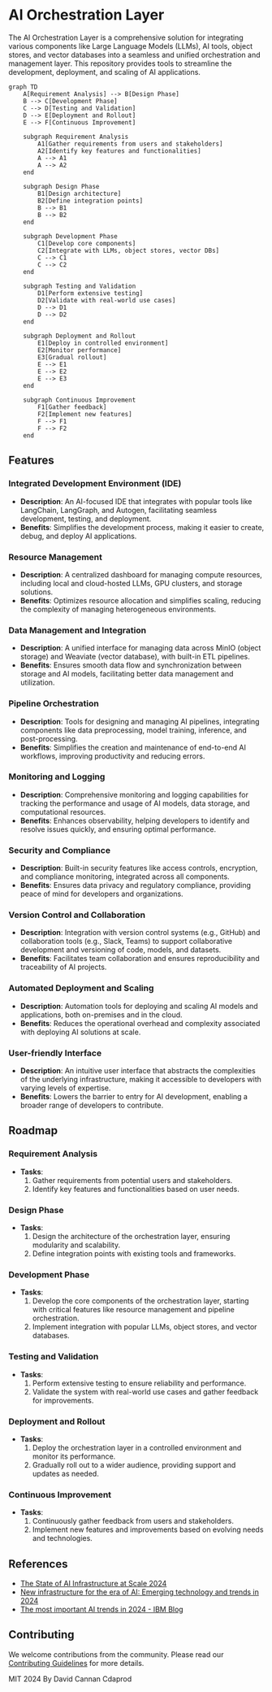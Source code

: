 # AI Orchestration Layer

The AI Orchestration Layer is a comprehensive solution for integrating various components like Large Language Models (LLMs), AI tools, object stores, and vector databases into a seamless and unified orchestration and management layer. This repository provides tools to streamline the development, deployment, and scaling of AI applications.

```mermaid
graph TD
    A[Requirement Analysis] --> B[Design Phase]
    B --> C[Development Phase]
    C --> D[Testing and Validation]
    D --> E[Deployment and Rollout]
    E --> F[Continuous Improvement]

    subgraph Requirement Analysis
        A1[Gather requirements from users and stakeholders]
        A2[Identify key features and functionalities]
        A --> A1
        A --> A2
    end

    subgraph Design Phase
        B1[Design architecture]
        B2[Define integration points]
        B --> B1
        B --> B2
    end

    subgraph Development Phase
        C1[Develop core components]
        C2[Integrate with LLMs, object stores, vector DBs]
        C --> C1
        C --> C2
    end

    subgraph Testing and Validation
        D1[Perform extensive testing]
        D2[Validate with real-world use cases]
        D --> D1
        D --> D2
    end

    subgraph Deployment and Rollout
        E1[Deploy in controlled environment]
        E2[Monitor performance]
        E3[Gradual rollout]
        E --> E1
        E --> E2
        E --> E3
    end

    subgraph Continuous Improvement
        F1[Gather feedback]
        F2[Implement new features]
        F --> F1
        F --> F2
    end
```

## Features

### Integrated Development Environment (IDE)
- **Description**: An AI-focused IDE that integrates with popular tools like LangChain, LangGraph, and Autogen, facilitating seamless development, testing, and deployment.
- **Benefits**: Simplifies the development process, making it easier to create, debug, and deploy AI applications.

### Resource Management
- **Description**: A centralized dashboard for managing compute resources, including local and cloud-hosted LLMs, GPU clusters, and storage solutions.
- **Benefits**: Optimizes resource allocation and simplifies scaling, reducing the complexity of managing heterogeneous environments.

### Data Management and Integration
- **Description**: A unified interface for managing data across MinIO (object storage) and Weaviate (vector database), with built-in ETL pipelines.
- **Benefits**: Ensures smooth data flow and synchronization between storage and AI models, facilitating better data management and utilization.

### Pipeline Orchestration
- **Description**: Tools for designing and managing AI pipelines, integrating components like data preprocessing, model training, inference, and post-processing.
- **Benefits**: Simplifies the creation and maintenance of end-to-end AI workflows, improving productivity and reducing errors.

### Monitoring and Logging
- **Description**: Comprehensive monitoring and logging capabilities for tracking the performance and usage of AI models, data storage, and computational resources.
- **Benefits**: Enhances observability, helping developers to identify and resolve issues quickly, and ensuring optimal performance.

### Security and Compliance
- **Description**: Built-in security features like access controls, encryption, and compliance monitoring, integrated across all components.
- **Benefits**: Ensures data privacy and regulatory compliance, providing peace of mind for developers and organizations.

### Version Control and Collaboration
- **Description**: Integration with version control systems (e.g., GitHub) and collaboration tools (e.g., Slack, Teams) to support collaborative development and versioning of code, models, and datasets.
- **Benefits**: Facilitates team collaboration and ensures reproducibility and traceability of AI projects.

### Automated Deployment and Scaling
- **Description**: Automation tools for deploying and scaling AI models and applications, both on-premises and in the cloud.
- **Benefits**: Reduces the operational overhead and complexity associated with deploying AI solutions at scale.

### User-friendly Interface
- **Description**: An intuitive user interface that abstracts the complexities of the underlying infrastructure, making it accessible to developers with varying levels of expertise.
- **Benefits**: Lowers the barrier to entry for AI development, enabling a broader range of developers to contribute.

## Roadmap

### Requirement Analysis
- **Tasks**:
  1. Gather requirements from potential users and stakeholders.
  2. Identify key features and functionalities based on user needs.

### Design Phase
- **Tasks**:
  1. Design the architecture of the orchestration layer, ensuring modularity and scalability.
  2. Define integration points with existing tools and frameworks.

### Development Phase
- **Tasks**:
  1. Develop the core components of the orchestration layer, starting with critical features like resource management and pipeline orchestration.
  2. Implement integration with popular LLMs, object stores, and vector databases.

### Testing and Validation
- **Tasks**:
  1. Perform extensive testing to ensure reliability and performance.
  2. Validate the system with real-world use cases and gather feedback for improvements.

### Deployment and Rollout
- **Tasks**:
  1. Deploy the orchestration layer in a controlled environment and monitor its performance.
  2. Gradually roll out to a wider audience, providing support and updates as needed.

### Continuous Improvement
- **Tasks**:
  1. Continuously gather feedback from users and stakeholders.
  2. Implement new features and improvements based on evolving needs and technologies.

## References
- [The State of AI Infrastructure at Scale 2024](https://ai-infrastructure.org/wp-content/uploads/2024/03/The-State-of-AI-Infrastructure-at-Scale-2024.pdf)
- [New infrastructure for the era of AI: Emerging technology and trends in 2024](https://azure.microsoft.com/en-us/blog/new-infrastructure-for-the-era-of-ai-emerging-technology-and-trends-in-2024/)
- [The most important AI trends in 2024 - IBM Blog](https://www.ibm.com/blog/the-most-important-ai-trends-in-2024)

## Contributing
We welcome contributions from the community. Please read our [Contributing Guidelines](CONTRIBUTING.md) for more details.


MIT 2024 By David Cannan Cdaprod